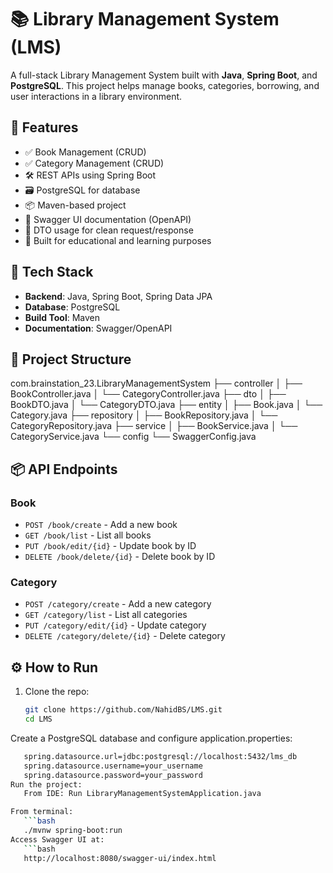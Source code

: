 # 📚 Library Management System (LMS)

A full-stack Library Management System built with **Java**, **Spring Boot**, and **PostgreSQL**. This project helps manage books, categories, borrowing, and user interactions in a library environment.

## 🚀 Features

- ✅ Book Management (CRUD)
- ✅ Category Management (CRUD)
- 🛠️ REST APIs using Spring Boot
- 🗃️ PostgreSQL for database
- 📦 Maven-based project
- 📄 Swagger UI documentation (OpenAPI)
- 🔐 DTO usage for clean request/response
- 🧪 Built for educational and learning purposes

## 🧱 Tech Stack

- **Backend**: Java, Spring Boot, Spring Data JPA
- **Database**: PostgreSQL
- **Build Tool**: Maven
- **Documentation**: Swagger/OpenAPI

## 📂 Project Structure
com.brainstation_23.LibraryManagementSystem
├── controller
│ ├── BookController.java
│ └── CategoryController.java
├── dto
│ ├── BookDTO.java
│ └── CategoryDTO.java
├── entity
│ ├── Book.java
│ └── Category.java
├── repository
│ ├── BookRepository.java
│ └── CategoryRepository.java
├── service
│ ├── BookService.java
│ └── CategoryService.java
└── config
└── SwaggerConfig.java


## 📦 API Endpoints

### Book
- `POST /book/create` - Add a new book
- `GET /book/list` - List all books
- `PUT /book/edit/{id}` - Update book by ID
- `DELETE /book/delete/{id}` - Delete book by ID

### Category
- `POST /category/create` - Add a new category
- `GET /category/list` - List all categories
- `PUT /category/edit/{id}` - Update category
- `DELETE /category/delete/{id}` - Delete category

## ⚙️ How to Run

1. Clone the repo:
   ```bash
   git clone https://github.com/NahidBS/LMS.git
   cd LMS
Create a PostgreSQL database and configure application.properties:
```bash
   spring.datasource.url=jdbc:postgresql://localhost:5432/lms_db
   spring.datasource.username=your_username
   spring.datasource.password=your_password
Run the project:
   From IDE: Run LibraryManagementSystemApplication.java

From terminal:
   ```bash
   ./mvnw spring-boot:run
Access Swagger UI at:
   ```bash
   http://localhost:8080/swagger-ui/index.html
